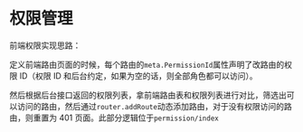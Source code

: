 # 权限管理

前端权限实现思路：

定义前端路由页面的时候，每个路由的`meta.PermissionId`属性声明了改路由的权限 ID（权限 ID 和后台约定，如果为空的话，则全部角色都可以访问）。

然后根据后台接口返回的权限列表，拿前端路由表和权限列表进行对比，筛选出可以访问的路由，然后通过`router.addRoute`动态添加路由，对于没有权限访问的路由，则重置为 401 页面。此部分逻辑位于`permission/index`
